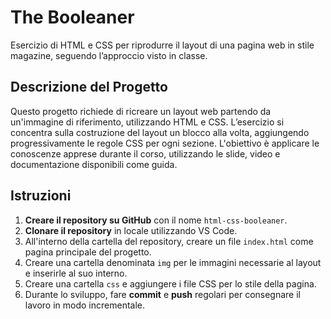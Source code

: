 
# The Booleaner

Esercizio di HTML e CSS per riprodurre il layout di una pagina web in stile magazine, seguendo l’approccio visto in classe.

## Descrizione del Progetto

Questo progetto richiede di ricreare un layout web partendo da un'immagine di riferimento, utilizzando HTML e CSS. L’esercizio si concentra sulla costruzione del layout un blocco alla volta, aggiungendo progressivamente le regole CSS per ogni sezione. L'obiettivo è applicare le conoscenze apprese durante il corso, utilizzando le slide, video e documentazione disponibili come guida.

## Istruzioni

1. **Creare il repository su GitHub** con il nome `html-css-booleaner`.
2. **Clonare il repository** in locale utilizzando VS Code.
3. All'interno della cartella del repository, creare un file `index.html` come pagina principale del progetto.
4. Creare una cartella denominata `img` per le immagini necessarie al layout e inserirle al suo interno.
5. Creare una cartella `css` e aggiungere i file CSS per lo stile della pagina.
6. Durante lo sviluppo, fare **commit** e **push** regolari per consegnare il lavoro in modo incrementale.
